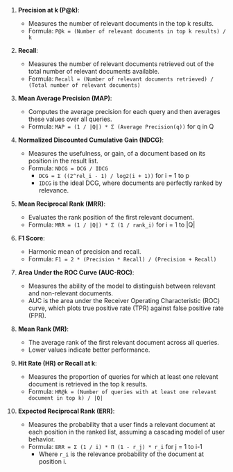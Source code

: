 1. **Precision at k (P@k)**:
   - Measures the number of relevant documents in the top k results.
   - Formula: `P@k = (Number of relevant documents in top k results) / k`

2. **Recall**:
   - Measures the number of relevant documents retrieved out of the total number of relevant documents available.
   - Formula: `Recall = (Number of relevant documents retrieved) / (Total number of relevant documents)`

3. **Mean Average Precision (MAP)**:
   - Computes the average precision for each query and then averages these values over all queries.
   - Formula: `MAP = (1 / |Q|) * Σ (Average Precision(q))` for q in Q

4. **Normalized Discounted Cumulative Gain (NDCG)**:
   - Measures the usefulness, or gain, of a document based on its position in the result list.
   - Formula: `NDCG = DCG / IDCG`
     - `DCG = Σ ((2^rel_i - 1) / log2(i + 1))` for i = 1 to p
     - `IDCG` is the ideal DCG, where documents are perfectly ranked by relevance.

5. **Mean Reciprocal Rank (MRR)**:
   - Evaluates the rank position of the first relevant document.
   - Formula: `MRR = (1 / |Q|) * Σ (1 / rank_i)` for i = 1 to |Q|

6. **F1 Score**:
   - Harmonic mean of precision and recall.
   - Formula: `F1 = 2 * (Precision * Recall) / (Precision + Recall)`

7. **Area Under the ROC Curve (AUC-ROC)**:
   - Measures the ability of the model to distinguish between relevant and non-relevant documents.
   - AUC is the area under the Receiver Operating Characteristic (ROC) curve, which plots true positive rate (TPR) against false positive rate (FPR).

8. **Mean Rank (MR)**:
   - The average rank of the first relevant document across all queries.
   - Lower values indicate better performance.

9. **Hit Rate (HR) or Recall at k**:
   - Measures the proportion of queries for which at least one relevant document is retrieved in the top k results.
   - Formula: `HR@k = (Number of queries with at least one relevant document in top k) / |Q|`

10. **Expected Reciprocal Rank (ERR)**:
    - Measures the probability that a user finds a relevant document at each position in the ranked list, assuming a cascading model of user behavior.
    - Formula: `ERR = Σ (1 / i) * Π (1 - r_j) * r_i` for j = 1 to i-1
      - Where `r_i` is the relevance probability of the document at position i.